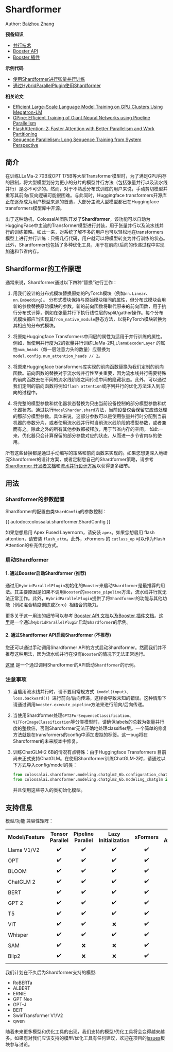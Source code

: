# Shardformer

Author: [Baizhou Zhang](https://github.com/Fridge003)

**预备知识**
- [并行技术](../concepts/paradigms_of_parallelism.md)
- [Booster API](../basics/booster_api.md)
- [Booster 插件](../basics/booster_plugins.md)

**示例代码**
- [使用Shardformer进行张量并行训练](https://github.com/hpcaitech/ColossalAI/tree/main/colossalai/shardformer/examples)
- [通过HybridParallelPlugin使用Shardformer](https://github.com/hpcaitech/ColossalAI/tree/main/examples/language/bert)

**相关论文**
- [Efficient Large-Scale Language Model Training on GPU Clusters Using Megatron-LM](https://arxiv.org/abs/2104.04473)
- [GPipe: Efficient Training of Giant Neural Networks using Pipeline Parallelism](https://arxiv.org/abs/1811.06965)
- [FlashAttention-2: Faster Attention with Better Parallelism and Work Partitioning](https://arxiv.org/abs/2307.08691)
- [Sequence Parallelism: Long Sequence Training from System Perspective](https://arxiv.org/abs/2105.13120)


## 简介

在训练LLaMa-2 70B或OPT 175B等大型Transformer模型时，为了满足GPU内存的限制，将大型模型划分为更小的分片的模型并行方法（包括张量并行以及流水线并行）是必不可少的。然而，对于不熟悉分布式训练的用户来说，手动剪切模型并重写其前向/反向逻辑可能很困难。与此同时，Huggingface transformers开源库正在逐渐成为用户模型来源的首选，大部分主流大型模型都已在Huggingface transformers模型库中开源。

出于这种动机，ColossalAI团队开发了**Shardformer**，该功能可以自动为HuggingFace中主流的Transformer模型进行封装，用于张量并行以及流水线并行的训练策略。如此一来，对系统了解不多的用户也可以轻松地在transformers模型上进行并行训练：只需几行代码，用户就可以将模型转变为并行训练的状态。此外，Shardformer也包括了多种优化工具，用于在前向/后向的传递过程中实现加速和节省内存。


## Shardformer的工作原理

通常来说，Shardformer通过以下四种“替换”进行工作：

1. 用我们设计的分布式模块替换原始的PyTorch模块（例如`nn.Linear`、`nn.Embedding`）。
分布式模块保持与原始模块相同的属性，但分布式模块会用新的参数替换原始模块的参数。新的前向函数将取代原来的前向函数，用于执行分布式计算，例如在张量并行下执行线性层的split/gather操作。每个分布式模块都应当实现其`from_native_module`静态方法，以将PyTorch模块转换为其相应的分布式模块。

2. 将原始Huggingface Transformers中间层的属性为适用于并行训练的属性。例如，当使用并行度为2的张量并行训练LlaMa-2时,`LlamaDecoderLayer`   的属性`num_heads`（每一层注意力头的数量）应替换为`model.config.num_attention_heads // 2`。

3. 将原来Huggingface transformers库实现的前向函数替换为我们定制的前向函数。前向函数的替换对于流水线并行性至关重要，因为流水线并行需要特殊的前向函数去在不同的流水线阶段之间传递中间的隐藏状态。此外，可以通过我们定制的前向函数将例如`flash attention`或序列并行的优化方法注入到前向的过程中。

4. 将完整的模型参数和优化器状态替换为只由当前设备控制的部分模型参数和优化器状态。通过执行`ModelSharder.shard`方法，当前设备仅会保留它应该处理的那部分模型参数。具体来说，这部分参数可以是使用张量并行时分配到当前机器的参数分片，或者使用流水线并行时当前流水线阶段的模型参数，或者兼而有之。除此之外的所有其他参数都被释放，用于节省内存的空间。
如此一来，优化器只会计算保留的部分参数对应的状态，从而进一步节省内存的使用。

所有这些替换都是通过手动编写的策略和前向函数来实现的。如果您想更深入地研究Shardformer的设计方案，或者定制您自己的Shardformer策略，请参考[Shardformer 开发者文档](https://github.com/hpcaitech/ColossalAI/blob/main/colossalai/shardformer/README.md)和[流水并行设计方案](https://github.com/hpcaitech/ColossalAI/discussions/4050)以获得更多细节。

## 用法

### Shardformer的参数配置

Shardformer的配置由类`ShardConfig`的参数控制：

{{ autodoc:colossalai.shardformer.ShardConfig }}

如果您想启用 Apex Fused Layernorm，请安装 `apex`。如果您想启用 flash attention，请安装 `flash_attn`。此外，xFormers 的 `cutlass_op` 可以作为Flash Attention的补充优化方式。

### 启动Shardformer

#### 1. 通过Booster启动Shardformer (推荐)

通过用`HybridParallelPlugin`初始化的`Booster`来启动`Shardformer`是最推荐的用法。其主要原因是如果不调用`Booster`的`execute_pipeline`方法，流水线并行就无法正常工作。此外，`HybridParallelPlugin`提供了将`Shardformer`的功能与其他功能（例如混合精度训练或Zero）相结合的能力。

更多关于这一用法的细节可以参考 [Booster API 文档](../basics/booster_api.md)以及[Booster 插件文档](../basics/booster_plugins.md)。[这里](https://github.com/hpcaitech/ColossalAI/tree/main/examples/language/bert)是一个通过`HybridParallelPlugin`启动`Shardformer`的示例。


#### 2. 通过Shardformer API启动Shardformer (不推荐)

您还可以通过手动调用Shardformer API的方式启动Shardformer。然而我们并不推荐这种用法，因为流水线并行在没有`Booster`的情况下无法正常运行。

[这里](https://github.com/hpcaitech/ColossalAI/blob/main/colossalai/shardformer/examples/convergence_benchmark.py)
是一个通过调用Shardformer的API启动`Shardformer`的示例。


### 注意事项

1. 当启用流水线并行时，请不要用常规方式（`model(input)`、`loss.backward()`）进行前向/后向传递，这样会导致未知的错误。这种情形下请通过调用`booster.execute_pipeline`方法来进行前向/后向传递。

2. 当使用Shardformer处理`GPT2ForSequenceClassification`、`ViTForImageClassification`等分类模型时，请确保labels的总数为张量并行度的整数倍，否则Shardformer无法正确地处理classifier层。一个简单的修复方法就是在transformers的config中添加虚拟的标签。这一bug将在 Shardformer的未来版本中修复。

3. 训练ChatGLM-2 6B的情况有点特殊：由于Huggingface Transformers 目前尚未正式支持ChatGLM。在使用Shardformer训练ChatGLM-2时，请通过以下方式导入config/model的类：
    ```python
    from colossalai.shardformer.modeling.chatglm2_6b.configuration_chatglm import ChatGLMConfig
    from colossalai.shardformer.modeling.chatglm2_6b.modeling_chatglm import ChatGLMForConditionalGeneration, ChatGLMModel
    ```
    并且使用这些导入的类初始化模型。

## 支持信息

模型/功能 兼容性矩阵：

<table>
  <tr>
    <th nowrap="nowrap">Model/Feature</th>
    <th nowrap="nowrap" title="Tensor Parallel">Tensor<br>Parallel</th>
    <th nowrap="nowrap" align="center" title="Pipeline Parallel">Pipeline<br>Parallel</th>
    <th nowrap="nowrap" align="center" title="Lazy Initialization">Lazy<br>Initialization</th>
    <th nowrap="nowrap" align="center" title="xFormers">xFormers</th>
    <th nowrap="nowrap" align="center" title="Flash Attention 2">Flash<br>Attention 2</th>
    <th nowrap="nowrap" align="center" title="JIT Fused Operators">JIT Fused<br>Operators</th>
    <th nowrap="nowrap" align="center" title="Fused LayerNorm">Fused<br>LayerNorm</th>
    <th nowrap="nowrap" align="center" title="Sequence Parallel">Sequence<br>Parallel</th>
    <th nowrap="nowrap" align="center" title="Sequence Overlap">Sequence<br>Overlap</th>
  </tr>
  <tr>
    <td nowrap="nowrap">Llama V1/V2</td>
    <td nowrap="nowrap" align="center">✔️</td>
    <td nowrap="nowrap" align="center">✔️</td>
    <td nowrap="nowrap" align="center">✔️</td>
    <td nowrap="nowrap" align="center">✔️</td>
    <td nowrap="nowrap" align="center">✔️</td>
    <td nowrap="nowrap" align="center">✔️</td>
    <td nowrap="nowrap" align="center">✔️</td>
    <td nowrap="nowrap" align="center">❌</td>
    <td nowrap="nowrap" align="center">❌</td>
  </tr>
  <tr>
    <td nowrap="nowrap">OPT</td>
    <td nowrap="nowrap" align="center">✔️</td>
    <td nowrap="nowrap" align="center">✔️</td>
    <td nowrap="nowrap" align="center">✔️</td>
    <td nowrap="nowrap" align="center">✔️</td>
    <td nowrap="nowrap" align="center">✔️</td>
    <td nowrap="nowrap" align="center">✔️</td>
    <td nowrap="nowrap" align="center">✔️</td>
    <td nowrap="nowrap" align="center">❌</td>
    <td nowrap="nowrap" align="center">❌</td>
  </tr>
    <tr>
    <td nowrap="nowrap">BLOOM</td>
    <td nowrap="nowrap" align="center">✔️</td>
    <td nowrap="nowrap" align="center">✔️</td>
    <td nowrap="nowrap" align="center">✔️</td>
    <td nowrap="nowrap" align="center">✔️</td>
    <td nowrap="nowrap" align="center">✔️</td>
    <td nowrap="nowrap" align="center">✔️</td>
    <td nowrap="nowrap" align="center">✔️</td>
    <td nowrap="nowrap" align="center">✔️</td>
    <td nowrap="nowrap" align="center">✔️</td>
  </tr>
  <tr>
    <td nowrap="nowrap">ChatGLM 2</td>
    <td nowrap="nowrap" align="center">✔️</td>
    <td nowrap="nowrap" align="center">✔️</td>
    <td nowrap="nowrap" align="center">✔️</td>
    <td nowrap="nowrap" align="center">✔️</td>
    <td nowrap="nowrap" align="center">✔️</td>
    <td nowrap="nowrap" align="center">✔️</td>
    <td nowrap="nowrap" align="center">✔️</td>
    <td nowrap="nowrap" align="center">✔️</td>
    <td nowrap="nowrap" align="center">✔️</td>
  </tr>
  <tr>
    <td nowrap="nowrap">BERT</td>
    <td nowrap="nowrap" align="center">✔️</td>
    <td nowrap="nowrap" align="center">✔️</td>
    <td nowrap="nowrap" align="center">✔️</td>
    <td nowrap="nowrap" align="center">✔️</td>
    <td nowrap="nowrap" align="center">✔️</td>
    <td nowrap="nowrap" align="center">✔️</td>
    <td nowrap="nowrap" align="center">✔️</td>
    <td nowrap="nowrap" align="center">✔️</td>
    <td nowrap="nowrap" align="center">✔️</td>
  </tr>
  <tr>
    <td nowrap="nowrap">GPT 2</td>
    <td nowrap="nowrap" align="center">✔️</td>
    <td nowrap="nowrap" align="center">✔️</td>
    <td nowrap="nowrap" align="center">✔️</td>
    <td nowrap="nowrap" align="center">✔️</td>
    <td nowrap="nowrap" align="center">✔️</td>
    <td nowrap="nowrap" align="center">✔️</td>
    <td nowrap="nowrap" align="center">✔️</td>
    <td nowrap="nowrap" align="center">✔️</td>
    <td nowrap="nowrap" align="center">✔️</td>
  </tr>
  <tr>
    <td nowrap="nowrap">T5</td>
    <td nowrap="nowrap" align="center">✔️</td>
    <td nowrap="nowrap" align="center">✔️</td>
    <td nowrap="nowrap" align="center">✔️</td>
    <td nowrap="nowrap" align="center">✔️</td>
    <td nowrap="nowrap" align="center">✔️</td>
    <td nowrap="nowrap" align="center">✔️</td>
    <td nowrap="nowrap" align="center">✔️</td>
    <td nowrap="nowrap" align="center">❌</td>
    <td nowrap="nowrap" align="center">❌</td>
  </tr>
  <tr>
    <td nowrap="nowrap">ViT</td>
    <td nowrap="nowrap" align="center">✔️</td>
    <td nowrap="nowrap" align="center">✔️</td>
    <td nowrap="nowrap" align="center">❌</td>
    <td nowrap="nowrap" align="center">✔️</td>
    <td nowrap="nowrap" align="center">✔️</td>
    <td nowrap="nowrap" align="center">✔️</td>
    <td nowrap="nowrap" align="center">✔️</td>
    <td nowrap="nowrap" align="center">❌</td>
    <td nowrap="nowrap" align="center">❌</td>
  </tr>
  <tr>
    <td nowrap="nowrap">Whisper</td>
    <td nowrap="nowrap" align="center">✔️</td>
    <td nowrap="nowrap" align="center">✔️</td>
    <td nowrap="nowrap" align="center">✔️</td>
    <td nowrap="nowrap" align="center">✔️</td>
    <td nowrap="nowrap" align="center">✔️</td>
    <td nowrap="nowrap" align="center">❌</td>
    <td nowrap="nowrap" align="center">✔️</td>
    <td nowrap="nowrap" align="center">❌</td>
    <td nowrap="nowrap" align="center">❌</td>
  </tr>
  <tr>
    <td nowrap="nowrap">SAM</td>
    <td nowrap="nowrap" align="center">✔️</td>
    <td nowrap="nowrap" align="center">❌</td>
    <td nowrap="nowrap" align="center">❌</td>
    <td nowrap="nowrap" align="center">✔️</td>
    <td nowrap="nowrap" align="center">✔️</td>
    <td nowrap="nowrap" align="center">✔️</td>
    <td nowrap="nowrap" align="center">✔️</td>
    <td nowrap="nowrap" align="center">❌</td>
    <td nowrap="nowrap" align="center">❌</td>
  </tr>
  <tr>
    <td nowrap="nowrap">Blip2</td>
    <td nowrap="nowrap" align="center">✔️</td>
    <td nowrap="nowrap" align="center">❌</td>
    <td nowrap="nowrap" align="center">❌</td>
    <td nowrap="nowrap" align="center">✔️</td>
    <td nowrap="nowrap" align="center">✔️</td>
    <td nowrap="nowrap" align="center">✔️</td>
    <td nowrap="nowrap" align="center">✔️</td>
    <td nowrap="nowrap" align="center">❌</td>
    <td nowrap="nowrap" align="center">❌</td>
  </tr>
  <tr>
    <td colspan="39"></td>
  </tr>
</table>

我们计划在不久后为Shardformer支持的模型:
- RoBERTa
- ALBERT
- ERNIE
- GPT Neo
- GPT-J
- BEiT
- SwinTransformer V1/V2
- qwen

随着未来更多模型和优化工具的出现，我们支持的模型/优化工具将会变得越来越多。如果您对我们应该支持的模型/优化工具有任何建议，欢迎在项目的[Issues](https://github.com/hpcaitech/ColossalAI/issues)板块参与讨论。

<!-- doc-test-command: echo  -->
